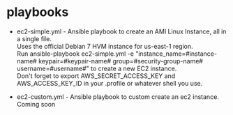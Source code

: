 playbooks
=========

* ec2-simple.yml - Ansible playbook to create an AMI Linux Instance, all in a single file.  
  Uses the official Debian 7 HVM instance for us-east-1 region.  
  Run ansible-playbook ec2-simple.yml -e "instance_name=#instance-name# keypair=#keypair-name# group=#security-group-name# username=#username#" to create a new EC2 instance.  
  Don't forget to export AWS_SECRET_ACCESS_KEY and AWS_ACCESS_KEY_ID in your .profile or whatever shell you use.

* ec2-custom.yml - Ansible playbook to custom create an ec2 instance.  
  Coming soon
